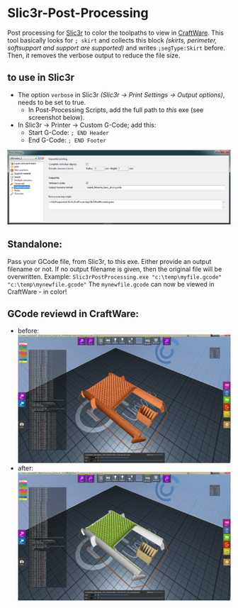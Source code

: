 # Slic3r-Post-Processing
Post processing for [Slic3r](http://slic3r.org) to color the toolpaths to view in [CraftWare](https://craftunique.com/craftware).
This tool basically looks for `; skirt` and collects this block _(skirts, perimeter, softsupport and support are supported)_ and writes `;segType:Skirt` before. Then, it removes the verbose output to reduce the file size.

## to use in Slic3r
* The option `verbose` in Slic3r _(Slic3r -> Print Settings -> Output options)_, needs to be set to true.
  * In Post-Processing Scripts, add the full path to _this_ exe (see screenshot below).
* In Slic3r -> Printer -> Custom G-Code; add this:
  * Start G-Code: `; END Header`
  * End G-Code: `; END Footer`
  
![Print Settings](https://github.com/foreachthing/Slic3rPostProcessing/blob/master/slic3r_print_settings.png)


## Standalone:
Pass your GCode file, from Slic3r, to this exe. Either provide an output filename or not. If no output filename is given, then the original file will be overwritten.
Example: `Slic3rPostProcessing.exe "c:\temp\myfile.gcode" "c:\temp\mynewfile.gcode"`
The `mynewfile.gcode` can now be viewed in CraftWare - in color!




## GCode reviewd in CraftWare:
* before:
![before](https://github.com/foreachthing/Slic3rPostProcessing/blob/master/slicer_before.png)
* after:
![after](https://github.com/foreachthing/Slic3rPostProcessing/blob/master/slicer_after.png)
